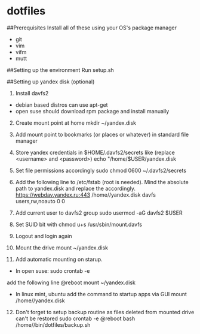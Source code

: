dotfiles
========

##Prerequisites
Install all of these using your OS's package manager

* git
* vim
* vifm
* mutt

##Setting up the environment
Run setup.sh

##Setting up yandex disk (optional)
1. Install davfs2

* debian based distros can use apt-get
* open suse should download rpm package and install manually

2. Create mount point at home
mkdir ~/yandex.disk

3. Add mount point to bookmarks (or places or whatever) in standard file manager

4. Store yandex credentials in $HOME/.davfs2/secrets like (replace <username> and <password>)
echo "/home/$USER/yandex.disk <username> <password>

5. Set file permissions accordingly
sudo chmod 0600 ~/.davfs2/secrets

6. Add the following line to /etc/fstab (root is needed). Mind the absolute path to yandex.disk and replace the <username> accordingly.
https://webdav.yandex.ru:443 /home/<username>/yandex.disk davfs users,rw,noauto 0 0

7. Add current user to davfs2 group
sudo usermod -aG davfs2 $USER

8. Set SUID bit with
chmod u+s /usr/sbin/mount.davfs

9. Logout and login again

10. Mount the drive
mount ~/yandex.disk

11. Add automatic mounting on starup.
* In open suse:
sudo crontab -e

add the following line
@reboot mount ~/yandex.disk


* In linux mint, ubuntu add the command to startup apps via GUI
mount /home/<username>/yandex.disk

12. Don't forget to setup backup routine as files deleted from mounted drive can't be restored
sudo crontab -e
@reboot bash /home/<username>/bin/dotfiles/backup.sh
